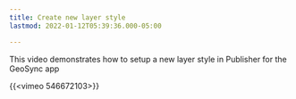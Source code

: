 ```yaml
---
title: Create new layer style
lastmod: 2022-01-12T05:39:36.000-05:00

---
```

This video demonstrates how to setup a new layer style in Publisher for the GeoSync app

{{<vimeo 546672103>}}